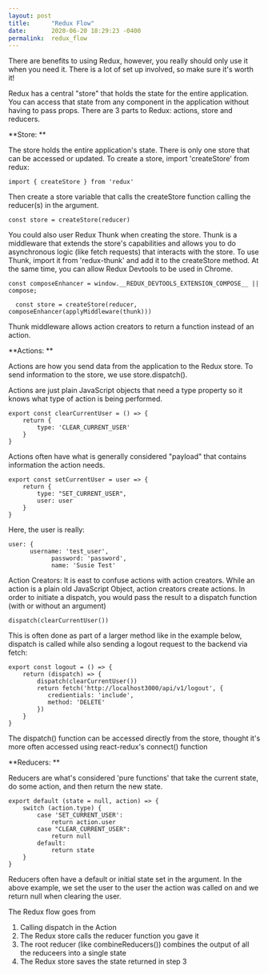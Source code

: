 ```yaml
---
layout: post
title:      "Redux Flow"
date:       2020-06-20 18:29:23 -0400
permalink:  redux_flow
---
```



There are benefits to using Redux, however, you really should only use it when you need it.  There is a lot of set up involved, so make sure it's worth it!

Redux has a central "store" that holds the state for the entire application.  You can access that state from any component in the application without having to pass props.  There are 3 parts to Redux: actions, store and reducers.

**Store: **

The store holds the entire application's state.  There is only one store that can be accessed or updated.  To create a store, import 'createStore' from redux:

```
import { createStore } from 'redux'
```

Then create a store variable that calls the createStore function calling the reducer(s) in the argument.

```
const store = createStore(reducer)
```

You could also user Redux Thunk when creating the store.  Thunk is a middleware that extends the store's capabilities and allows you to do asynchronous logic (like fetch requests) that interacts with the store.  To use Thunk, import it from 'redux-thunk' and add it to the createStore method.  At the same time, you can allow Redux Devtools to be used in Chrome. 

```
const composeEnhancer = window.__REDUX_DEVTOOLS_EXTENSION_COMPOSE__ || compose;
  
  const store = createStore(reducer, composeEnhancer(applyMiddleware(thunk)))
```

Thunk middleware allows action creators to return a function instead of an action.

**Actions: **

Actions are how you send data from the application to the Redux store.  To send information to the store, we use store.dispatch().  

Actions are just plain JavaScript objects that need a type property so it knows what type of action is being performed.

```
export const clearCurrentUser = () => {
    return {
        type: 'CLEAR_CURRENT_USER'
    }
}
```

Actions often have what is generally considered "payload" that contains information the action needs.

```
export const setCurrentUser = user => {
    return {
        type: "SET_CURRENT_USER",
        user: user 
    }
}
```

Here, the user is really: 

```
user: {
      username: 'test_user',
			password: 'password',
			name: 'Susie Test'
```


Action Creators: 
It is east to confuse actions with action creators.  While an action is a plain old JavaScript Object, action creators create actions.  In order to initiate a dispatch, you would pass the result to a dispatch function (with or without an argument)

```
dispatch(clearCurrentUser())
```

This is often done as part of a larger method like in the example below, dispatch is called while also sending a logout request to the backend via fetch:


```
export const logout = () => {
    return (dispatch) => {
        dispatch(clearCurrentUser())
        return fetch('http://localhost3000/api/v1/logout', {
           credientials: 'include', 
           method: 'DELETE' 
        })
    }
}
```

The dispatch() function can be accessed directly from the store, thought it's more often accessed using react-redux's connect() function 

**Reducers: **

Reducers are what's considered 'pure functions' that take the current state, do some action, and then return the new state.

```
export default (state = null, action) => {
    switch (action.type) {
        case 'SET_CURRENT_USER': 
            return action.user 
        case "CLEAR_CURRENT_USER":
            return null 
        default:
            return state
    }
}
```

Reducers often have a default or initial state set in the argument.  In the above example, we set the user to the user the action was called on and we return null when clearing the user.

The Redux flow goes from 
1. Calling dispatch in the Action
2. The Redux store calls the reducer function you gave it
3. The root reducer (like combineReducers()) combines the output of all the reduceers into a single state
4. The Redux store saves the state returned in step 3

